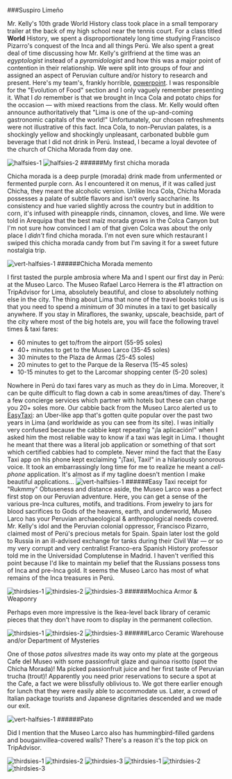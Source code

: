 ###Suspiro Limeño

Mr. Kelly's 10th grade World History class took place in a small temporary trailer at the back of my high school near the tennis court. For a class titled **World** History, we spent a disproportionately long time studying Francisco Pizarro's conquest of the Inca and all things Perú. We also spent a great deal of time discussing how Mr. Kelly's girlfriend at the time was an *egyptologist* instead of a *pyramidologist* and how this was a major point of contention in their relationship. We were split into groups of four and assigned an aspect of Peruvian culture and/or history to research and present. Here's my team's, frankly horrible, [powerpoint](/img/peru/peru-project.pdf). I was responsible for the "Evolution of Food" section and I only vaguely remember presenting it. What I *do* remember is that we brought in Inca Cola and potato chips for the occasion — with mixed reactions from the class. Mr. Kelly would often announce authoritatively that "Lima is one of the up-and-coming gastronomic capitals of the world!" Unfortunately, our chosen refreshments were not illustrative of this fact. Inca Cola, to non-Peruvian palates, is a shockingly yellow and shockingly unpleasant, carbonated bubble gum beverage that I did not drink in Perú. Instead, I became a loyal devotee of the church of Chicha Morada from day one.

![halfsies-1](/img/peru/chicha-lima.jpg)
![halfsies-2](/img/peru/lima-larco-chicha.jpg)
######My first chicha morada

Chicha morada is a deep purple (morada) drink made from unfermented or fermented purple corn. As I encountered it on menus, if it was called just Chicha, they meant the alcoholic version. Unlike Inca Cola, Chicha Morada possesses a palate of subtle flavors and isn't overly saccharine. Its consistency and hue varied slightly across the country but in addition to corn, it's infused with pineapple rinds, cinnamon, cloves, and lime. We were told in Arequipa that the best maíz morada grows in the Colca Canyon but I'm not sure how convinced I am of that given Colca was about the only place I *didn't* find chicha morada. I'm not even sure which restaurant I swiped this chicha morada candy from but I'm saving it for a sweet future nostalgia trip.

![vert-halfsies-1](/img/peru/chicha-dulce.jpg)
######Chicha Morada memento

I first tasted the purple ambrosia where Ma and I spent our first day in Perú: at the Museo Larco. The Museo Rafael Larco Herrera is the #1 attraction on TripAdvisor for Lima, absolutely beautiful, and close to absolutely nothing else in the city. The thing about Lima that none of the travel books told us is that you need to spend a *minimum* of 30 minutes in a taxi to get basically anywhere. If you stay in Miraflores, the swanky, upscale, beachside, part of the city where most of the big hotels are, you will face the following travel times & taxi fares:
* 60 minutes to get to/from the airport (55-95 soles)
* 40+ minutes to get to the Museo Larco (35-45 soles)
* 30 minutes to the Plaza de Armas (25-45 soles)
* 20 minutes to get to the Parque de la Reserva (15-45 soles)
* 10-15 minutes to get to the Larcomar shopping center (5-20 soles)

Nowhere in Perú do taxi fares vary as much as they do in Lima. Moreover, it can be quite difficult to flag down a cab in some areas/times of day. There's a few concierge services which partner with hotels but these can charge you 20+ soles more. Our cabbie back from the Museo Larco alerted us to [EasyTaxi](http://www.easytaxi.com/): an Uber-like app that's gotten quite popular over the past two years in Lima (and worldwide as you can see from its site). I was initially very confused because the cabbie kept repeating "&iexcl;la aplicación!" when I asked him the most reliable way to know if a taxi was legit in Lima. I thought he meant that there was a literal job application or something of that sort which certified cabbies had to complete. Never mind the fact that the Easy Taxi app on his phone kept exclaiming "&iexcl;Taxi, Taxi!" in a hilariously sonorous voice. It took an embarrassingly long time for me to realize he meant a *cell-phone* application. It's almost as if my tagline doesn't mention I make beautiful applications...
![vert-halfsies-1](/img/peru/lima-larco-easytaxi.jpg)
######Easy Taxi receipt for "Rukmmy"
Obtuseness and distance aside, the Museo Larco was a perfect first stop on our Peruvian adventure. Here, you can get a sense of the various pre-Inca cultures, motifs, and traditions. From jewelry to jars for blood sacrifices to Gods of the heavens, earth, and underworld, Museo Larco has your Peruvian archaeological & anthropological needs covered. Mr. Kelly's idol and the Peruvian colonial oppressor, Francisco Pizarro, claimed most of Perú's precious metals for Spain. Spain later lost the gold to Russia in an ill-advised exchange for tanks during their Civil War — or so my very corrupt and very centralist Franco-era Spanish History professor told me in the Universidad Complutense in Madrid. I haven't verified this point because I'd like to maintain my belief that the Russians possess tons of Inca and pre-Inca gold. It seems the Museo Larco has most of what remains of the Inca treasures in Perú.

![thirdsies-1](/img/peru/lima-larco-plates.jpg)
![thirdsies-2](/img/peru/lima-larco-armor.jpg)
![thirdsies-3](/img/peru/lima-larco-fish.jpg)
######Mochica Armor & Weaponry

Perhaps even more impressive is the Ikea-level back library of ceramic pieces that they don't have room to display in the permanent collection.

![thirdsies-1](/img/peru/lima-larco-ikea.jpg)
![thirdsies-2](/img/peru/lima-larco-deptomysteries.jpg)
![thirdsies-3](/img/peru/lima-larco-patos.jpg)
######Larco Ceramic Warehouse and/or Department of Mysteries

One of those *patos silvestres* made its way onto my plate at the gorgeous Cafe del Museo with some passionfruit glaze and quinoa risotto (spot the Chicha Morada)! Ma picked passionfruit juice and her first taste of Peruvian trucha (trout)! Apparently you need prior reservations to secure a spot at the Cafe, a fact we were blissfully oblivious to. We got there earlier enough for lunch that they were easily able to accommodate us. Later, a crowd of Italian package tourists and Japanese dignitaries descended and we made our exit.

![vert-halfsies-1](/img/peru/lima-larco-pato.jpg)
######Pato

Did I mention that the Museo Larco also has hummingbird-filled gardens and bougainvillea-covered walls? There's a reason it's the top pick on TripAdvisor.

![thirdsies-1](/img/peru/lima-larco.jpg)
![thirdsies-2](/img/peru/lima-larco-picaflor.jpg)
![thirdsies-3](/img/peru/lima-larco-boug.jpg)
![thirdsies-1](/img/peru/lima-larco-pigeon.jpg)
![thirdsies-2](/img/peru/lima-larco-ma.jpg)
![thirdsies-3](/img/peru/Iima-larco-lamp.jpg)

